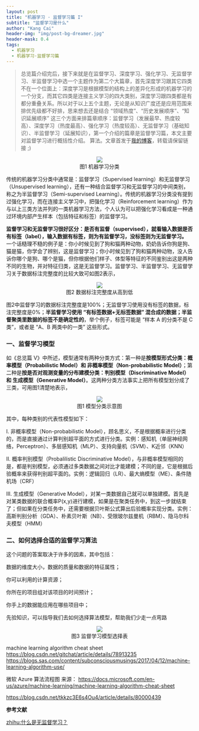 ```yaml
---
layout: post
title: "机器学习 · 监督学习篇 I"
subtitle: "监督学习是什么"
author: "Kang Cai"
header-img: "img/post-bg-dreamer.jpg"
header-mask: 0.4
tags:
  - 机器学习
  - 机器学习·监督学习篇
---
```


> 总览篇介绍完后，接下来就是在监督学习、深度学习、强化学习、无监督学习、半监督学习中选一个主题作为第二个大篇章，首先深度学习跟其它四类不在一个位面上：深度学习是根据模型的结构上的差异化形成的机器学习的一个分支，而其它四类是连接主义学习的四大类别，深度学习跟四类都是有都分重叠关系。所以对于以上五个主题，无论是从知识广度还是应用范围来排优先级都不好排，思来想去还是结合 “领域热度”、“历史发展顺序”、“知识延展顺序” 这三个方面来排篇章顺序：监督学习（发展最早、热度较高）、深度学习（热度最高）、强化学习（热度较高）、无监督学习（基础知识）、半监督学习（延展知识），第一个介绍的篇章是监督学习篇，本文主要对监督学习进行概括性介绍。
> 算法。文章首发于[我的博客](https://kangcai.github.io/)，转载请保留链接 ;)

<center>
<img src="https://kangcai.github.io/img/in-post/post-ml/learning classification2.png"/>
</center>
<center>图1 机器学习分类</center>

传统的机器学习分类中通常是：监督学习（Supervised learning）和无监督学习（Unsupervised learning），还有一种结合监督学习和无监督学习的中间类别，称之为半监督学习（Semi-supervised Learning）。传统的机器学习分类没有提到过强化学习，而在连接主义学习中，把强化学习（Reinforcement learning）作为与以上三类方法并列的一类机器学习方法，个人认为可以把强化学习看成是一种通过环境内部产生样本（包括特征和标签）的监督学习。

**监督学习和无监督学习很好区分：是否有监督（supervised），就看输入数据是否有标签（label），输入数据有标签，则为有监督学习，没标签则为无监督学习。** 一个话糙理不糙的例子是：你小时候见到了狗和猫两种动物，奶奶告诉你狗是狗、猫是猫，你学会了辨别，这是监督学习；你小时候见到了狗和猫两种动物，没人告诉你哪个是狗、哪个是猫，但你根据他们样子、体型等特征的不同鉴别出这是两种不同的生物，并对特征归类，这是无监督学习。监督学习、半监督学习、无监督学习关于数据标注完整度的比较大致可如图2表示，

<center>
<img src="https://kangcai.github.io/img/in-post/post-ml/learning classification.png"/>
</center>
<center>图2 数据标注完整度从高到低</center>

图2中监督学习的数据标注完整度是100%；无监督学习使用没有标签的数据，标注完整度是0%；**半监督学习使用 “有标签数据+无标签数据” 混合成的数据；半监督聚类里数据的标签不是确定性的**，举个例子，标签可能是 “样本 A 的分类不是 C 类”，或者是 “A、B 两类中的一类” 这些形式。

### 一、监督学习模型

如《总览篇 V》中所述，模型通常有两种分类方式：第一种是**按模型形式分类：概率模型（Probabilistic Model）和 非概率模型（Non-probabilistic Model）**；第二种是**按是否对观测变量的分布建模分类：判别模型（Discriminative Model）和 生成模型（Generative Model）**。这两种分类方法事实上把所有模型划分成了三类，可用图1清楚地表示，

<center>
<img src="https://kangcai.github.io/img/in-post/post-ml/Model classification.png"/>
</center>
<center>图1 模型分类示意图</center>

其中，每种类别的代表性模型如下：

I. 非概率模型（Non-probabilistic Model），顾名思义，不是根据概率进行分类的，而是直接通过计算判别超平面的方式进行分类。实例：感知机（单层神经网络，Perceptron）、多层感知机（MLP）、支持向量机（SVM）、K近邻（KNN）

II. 概率判别模型（Probalilistic Discriminative Model），与非概率模型相同的是，都是判别模型，必须通过多类数据之间对比才能建模；不同的是，它是根据后验概率来获得判别超平面的。实例：逻辑回归（LR）、最大熵模型（ME）、条件随机场（CRF）

III. 生成模型（Generative Model），对某一类数据自己就可以单独建模。首先是对某类数据的联合概率P(x,y)进行建模，如果是在聚类任务中，到这一步就结束了；但如果在分类任务中，还需要根据贝叶斯公式算出后验概率实现分类。实例：高斯判别分析（GDA）、朴素贝叶斯（NB）、受限玻尔兹曼机（RBM）、隐马尔科夫模型（HMM）

### 二、如何选择合适的监督学习算法

这个问题的答案取决于许多的因素，其中包括：

数据的维度大小，数据的质量和数据的特征属性；

你可以利用的计算资源；

你所在的项目组对该项目的时间预计；

你手上的数据能应用在哪些项目中；

先验知识，可以指导我们去如何选择算法模型，帮助我们少走一点弯路

<center>
<img src="https://kangcai.github.io/img/in-post/post-ml/supervised learning model cheeting sheet.png"/>
</center>
<center>图3 监督学习模型选择表</center>

machine learning algorithm cheat sheet
https://blog.csdn.net/gitchat/article/details/78913235
https://blogs.sas.com/content/subconsciousmusings/2017/04/12/machine-learning-algorithm-use/

微软 Azure 算法流程图
来源： https://docs.microsoft.com/en-us/azure/machine-learning/machine-learning-algorithm-cheat-sheet

https://blog.csdn.net/tkkzc3E6s4Ou4/article/details/80000439

**参考文献**

[zhihu:什么是无监督学习？](https://www.zhihu.com/question/23194489)